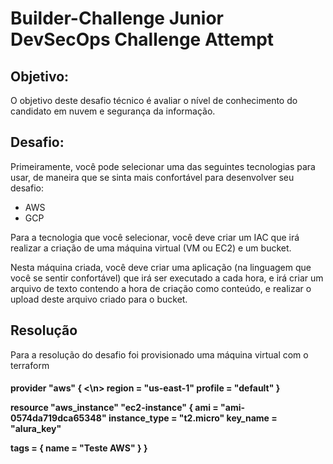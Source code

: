 # Builder-Challenge Junior DevSecOps Challenge Attempt

## **Objetivo**:

O objetivo deste desafio técnico é avaliar o nível de conhecimento do candidato em nuvem e segurança da informação.

## **Desafio**:

Primeiramente, você pode selecionar uma das seguintes tecnologias para usar, de maneira que se sinta mais confortável para desenvolver seu desafio:

- AWS
- GCP

Para a tecnologia que você selecionar, você deve criar um IAC que irá realizar a criação de uma máquina virtual (VM ou EC2) e um bucket.

Nesta máquina criada, você deve criar uma aplicação (na linguagem que você se sentir confortável) que irá ser executado a cada hora, e irá criar um arquivo de texto contendo a hora de criação como conteúdo, e realizar o upload deste arquivo criado para o bucket.


## **Resolução**

Para a resolução do desafio foi provisionado uma máquina virtual com o terraform

<h4> provider "aws" { <\n>
  region = "us-east-1"
  profile = "default"
}

resource "aws_instance" "ec2-instance" {
  ami = "ami-0574da719dca65348"
  instance_type  = "t2.micro"
  key_name = "alura_key"

tags = {
  name = "Teste AWS"
}
}
</h4>
